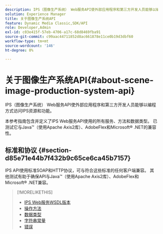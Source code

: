 ```yaml
---
description: IPS（图像生产系统） Web服务API使外部应用程序和第三方开发人员能够以编程方式访问IPS资源和功能。
solution: Experience Manager
title: 关于图像生产系统API
feature: Dynamic Media Classic,SDK/API
role: Developer,Admin
exl-id: c03e415f-57eb-4706-a17c-68d8469fba91
source-git-commit: c99aac44711852d8ac661878e11ce0b19d3dbf60
workflow-type: tm+mt
source-wordcount: '146'
ht-degree: 0%

---
```


# 关于图像生产系统API{#about-scene-image-production-system-api}

IPS（图像生产系统） Web服务API使外部应用程序和第三方开发人员能够以编程方式访问IPS资源和功能。

本参考指南包含并定义了IPS Web服务API使用的所有服务、方法和数据类型。 已测试它与Java™（使用Apache Axis2库）、AdobeFlex和Microsoft® .NET的兼容性。

## 标准和协议 {#section-d85e71e44b7f432b9c65ce6ca45b7157}

IPS API使用标准SOAP和HTTP协议，可与符合这些标准的任何客户端兼容。 其他测试有助于确保API与Java™（使用Apache Axis2库）、AdobeFlex和Microsoft® .NET兼容。

>[!MORELIKETHIS]
>
>* [IPS Web服务WSDL版本](c-wsdl-versions.md#concept-aff3e13f3b59486882260b5f2e962226)
>* [操作方法](operations/c-operations-intro/c-methods/c-methods.md)
>* [数据类型](types/c-data-types/c-data-types.md#concept-dcf2ce73ff334e22bc4c634e3a0a50a6)
>* [字符串常量](string-constants/c-string-constants/c-string-constants.md)
>* [错误](faults/c-faults/c-faults.md#concept-28c5e495f39443ecab05384d8cf8ab6b)
